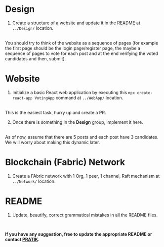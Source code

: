 # Design #
1. Create a structure of a website and update it in the README at ```../Design/``` location.
<br>
You should try to think of the website as a sequence of pages (for example the first page should be the login page/register page, the maybe a sequence of pages to vote for each post and at the end verifying the voted candidates and then, submit).

# Website #
1. Initialize a basic React web application by executing this ```npx create-react-app VotingApp``` command at ```../WebApp/``` location.
<br>
This is the easiest task, hurry up and create a PR.

2. Once there is something in the **Design** group, implement it here.
<br>
As of now, assume that there are 5 posts and each post have 3 candidates. We will worry about making this dynamic later.

# Blockchain (Fabric) Network #
1. Create a FAbric network with 1 Org, 1 peer, 1 channel, Raft mechanism at ```../Network/``` location.

# README #
1. Update, beautify, correct grammatical mistakes in all the README files.

<br>

**If you have any suggestion, free to update the appropriate README or contact [PRATIK](https://github.com/pratikpatil024).**